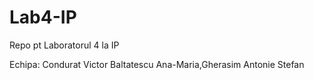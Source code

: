 # Lab4-IP
Repo pt Laboratorul 4 la IP

Echipa: Condurat Victor Baltatescu Ana-Maria,Gherasim Antonie Stefan
